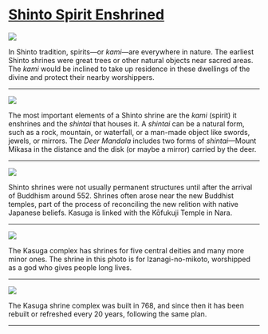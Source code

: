 # [Shinto Spirit Enshrined](http://artstories.artsmia.org/#/stories/3188)

![](http://cdn.dx.artsmia.org/thumbs/tn_ext_201507160028.jpg)

In Shinto tradition, spirits—or *kami*—are everywhere in nature. The earliest Shinto shrines were great trees or other natural objects near sacred areas. The *kami* would be inclined to take up residence in these dwellings of the divine and protect their nearby worshippers.

---

![](http://cdn.dx.artsmia.org/thumbs/tn_ext_201507160015.jpg)

The most important elements of a Shinto shrine are the *kami* (spirit) it enshrines and the *shintai* that houses it. A *shintai* can be a natural form, such as a rock, mountain, or waterfall, or a man-made object like swords, jewels, or mirrors. The *Deer Mandala* includes two forms of *shintai*—Mount Mikasa in the distance and the disk (or maybe a mirror) carried by the deer. 

---

![](http://cdn.dx.artsmia.org/thumbs/tn_ext_201507280008.jpg)

Shinto shrines were not usually permanent structures until after the arrival of Buddhism around 552. Shrines often arose near the new Buddhist temples, part of the process of reconciling the new relition with native Japanese beliefs. Kasuga is linked with the Kōfukuji Temple in Nara. 

---

![](http://cdn.dx.artsmia.org/thumbs/tn_ext_201507300001.jpg)

The Kasuga complex has shrines for five central deities and many more minor ones. The shrine in this photo is for Izanagi-no-mikoto, worshipped as a god who gives people long lives. 

---

![](http://cdn.dx.artsmia.org/thumbs/tn_ext_201507160019.jpg)

The Kasuga shrine complex was built in 768, and since then it has been rebuilt or refreshed every 20 years, following the same plan. 

---
